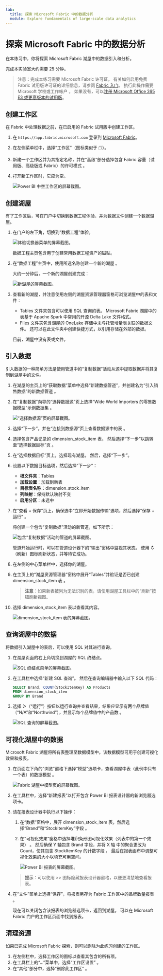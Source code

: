 ```yaml
---
lab:
  title: 探索 Microsoft Fabric 中的数据分析
  module: Explore fundamentals of large-scale data analytics
---
```


# 探索 Microsoft Fabric 中的数据分析

在本练习中，你将探索 Microsoft Fabric 湖屋中的数据引入和分析。

完成本实验室大约需要 25 分钟。

> 注意：完成本练习需要 Microsoft Fabric 许可证。 有关如何启用免费 Fabric 试用版许可证的详细信息，请参阅 [Fabric 入门](https://learn.microsoft.com/fabric/get-started/fabric-trial)。 执行此操作需要 Microsoft 学校或工作帐户 。 如果没有，可以[注册 Microsoft Office 365 E3 或更高版本的试用版](https://www.microsoft.com/microsoft-365/business/compare-more-office-365-for-business-plans)。

## 创建工作区

在 Fabric 中处理数据之前，在已启用的 Fabric 试用版中创建工作区。

1. 在 `https://app.fabric.microsoft.com` 登录到 [Microsoft Fabric](https://app.fabric.microsoft.com)。
2. 在左侧菜单栏中，选择“工作区”（图标类似于 &#128455;）。
3. 新建一个工作区并为其指定名称，并在“高级”部分选择包含 Fabric 容量（试用版、高级版或 Fabric）的许可模式  。
4. 打开新工作区时，它应为空。

    ![Power BI 中空工作区的屏幕截图。](./images/new-workspace.png)

## 创建湖屋

有了工作区后，可在门户中切换到数据工程体验，并为数据文件创建一个数据湖屋。

1. 在门户的左下角，切换到“数据工程”体验。

    ![体验切换器菜单的屏幕截图。](./images/fabric-switcher.png)

    数据工程主页包含用于创建常用数据工程资产的磁贴。

2. 在“数据工程”主页中，使用所选名称创建一个新的湖屋 。

    大约一分钟后，一个新的湖屋创建完成：

    ![新湖屋的屏幕截图。](./images/new-lakehouse.png)

3. 查看新的湖屋，并注意使用左侧的湖屋资源管理器窗格可浏览湖屋中的表和文件：
    - Tables 文件夹包含可以使用 SQL 查询的表。 Microsoft Fabric 湖屋中的表基于 Apache Spark 中常用的开源 Delta Lake 文件格式。
    - Files 文件夹包含湖屋的 OneLake 存储中未与托管增量表关联的数据文件。 还可以在此文件夹中创建快捷方式，以引用存储在外部的数据。

    目前，湖屋中没有表或文件。

## 引入数据

引入数据的一种简单方法是使用管道中的“复制数据”活动从源中提取数据并将其复制到湖屋中的文件。

1. 在湖屋的主页上的“获取数据”菜单中选择“新建数据管道”，并创建名为“引入销售数据”的新数据管道   。
1. 在“复制数据”向导的“选择数据源”页上选择“Wide World Importers 的零售数据模型”示例数据集  。

    ![“选择数据源”页的屏幕截图。](./images/choose-data-source.png)

1. 选择“下一步”，并在“连接到数据源”页上查看数据源中的表 。
1. 选择包含产品记录的 dimension_stock_item 表。 然后选择“下一步”以跳转至“选择数据目标”页 。
1. 在“选择数据目标”页上，选择现有湖屋。 然后，选择“下一步”。
1. 设置以下数据目标选项，然后选择“下一步”：
    - **根文件夹**：Tables
    - **加载设置**：加载到新表
    - **目标表名称**：dimension_stock_item
    - **列映射**：保持默认映射不变
    - **启用分区**：未选中
1. 在“查看 + 保存”页上，确保选中“立即开始数据传输”选项，然后选择“保存 + 运行”  。

    将创建一个包含“复制数据”活动的新管道，如下所示：

    ![包含“复制数据”活动的管道的屏幕截图。](./images/copy-data-pipeline.png)

    管道开始运行时，可以在管道设计器下的“输出”窗格中监视其状态。 使用 &#8635;（刷新）图标刷新状态，并等待它成功。

1. 在左侧的中心菜单栏中，选择你的湖屋。
1. 在主页上的“湖屋资源管理器”窗格中展开“Tables”并验证是否已创建 dimension_stock_item 表   。

    > **注意**：如果新表被列为无法识别的表，请使用湖屋工具栏中的“刷新”按钮刷新视图。

1. 选择 dimension_stock_item 表以查看其内容。

    ![dimension_stock_item 表的屏幕截图。](./images/dimProduct.png)

## 查询湖屋中的数据

将数据引入湖屋中的表后，可以使用 SQL 对其进行查询。

1. 在湖屋页面的右上角切换到湖屋的 SQL 终结点。

    ![SQL 终结点菜单的屏幕截图。](./images/endpoint-switcher.png)

1. 在工具栏中选择“新建 SQL 查询”。 然后在查询编辑器中输入以下 SQL 代码：

    ```sql
    SELECT Brand, COUNT(StockItemKey) AS Products
    FROM dimension_stock_item
    GROUP BY Brand
    ```

1. 选择 &#9655;（“运行”）按钮以运行查询并查看结果，结果应显示有两个品牌值（“N/A”和“Northwind”），并显示每个品牌值中的产品数 。

    ![SQL 查询的屏幕截图。](./images/sql-query.png)

## 可视化湖屋中的数据

Microsoft Fabric 湖屋将所有表整理至数据模型中，该数据模型可用于创建可视化效果和报表。

1. 在页面左下角的“浏览”窗格下选择“模型”选项卡，查看湖屋中表（此例中只有一个表）的数据模型 。

    ![Fabric 湖屋中模型页的屏幕截图。](./images/fabric-model.png)

1. 在工具栏中，选择“新建报表”以打开包含 Power BI 报表设计器的新浏览器选项卡。
1. 请在报表设计器中执行以下操作：
    1. 在“数据”窗格中，展开 dimension_stock_item 表，然后选择“Brand”和“StockItemKey”字段   。
    1. 在“可视化效果”窗格中选择堆积条形图可视化效果（列表中的第一个效果） 。 然后确保 Y 轴包含 Brand 字段，并将 X 轴 中的聚合更改为 Count，使其包含 StockItemKey 的计数字段    。 最后在报表画布中调整可视化效果的大小以填充可用空间。

        ![Power BI 报表的屏幕截图。](./images/fabric-report.png)

    > **提示**：可以使用 >> 图标隐藏报表设计器窗格，以便更清楚地查看报表。

1. 在“文件”菜单上选择“保存”，将报表另存为 Fabric 工作区中的品牌数量报表  。

    现在可以关闭包含该报表的浏览器选项卡，返回到湖屋。 可以在 Microsoft Fabric 门户的工作区页面中找到报表。

## 清理资源

如果已完成 Microsoft Fabric 探索，则可以删除为此练习创建的工作区。

1. 在左侧栏中，选择工作区的图标以查看其包含的所有项。
2. 在工具栏上的“...”菜单中，选择“工作区设置” 。
3. 在“其他”部分中，选择“删除此工作区” 。
